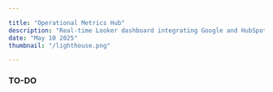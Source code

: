 ```yaml
--- 

title: "Operational Metrics Hub"
description: "Real-time Looker dashboard integrating Google and HubSpot data to track pipeline health and conversions."
date: "May 10 2025"
thumbnail: "/lighthouse.png"

---
```


### TO-DO